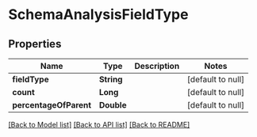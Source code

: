 # SchemaAnalysisFieldType
## Properties

| Name | Type | Description | Notes |
|------------ | ------------- | ------------- | -------------|
| **fieldType** | **String** |  | [default to null] |
| **count** | **Long** |  | [default to null] |
| **percentageOfParent** | **Double** |  | [default to null] |

[[Back to Model list]](../README.md#documentation-for-models) [[Back to API list]](../README.md#documentation-for-api-endpoints) [[Back to README]](../README.md)

